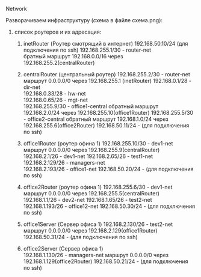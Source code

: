 Network  

Разворачиваем инфраструктуру (схема в файле схема.png):  
1. список роутеров и их адресация:  
   1. inetRouter (Роутер смотрящий в интернет)
      192.168.50.10/24 (для подключения по ssh)
      192.168.255.1/30  - router-net  
        братный маршрут 192.168.0.0/16 через 192.168.255.2(centralRouter)  

   2. centralRouter (центральный роутер)
      192.168.255.2/30 - router-net
        маршрут 0.0.0.0/0 через 192.168.255.1 (inetRouter)
      192.168.0.1/28 - dir-net  
      192.168.0.33/28 - hw-net  
      192.168.0.65/26 - mgt-net  
      192.168.255.9/30 - office1-central
        обратный маршрут 192.168.2.0/24 через 192.168.255.10(office1Router)
      192.168.255.5/30 - office2-central
        обратный маршрут 192.168.1.0/24 через 192.168.255.6(office2Router)
      192.168.50.11/24 - (для подключения по ssh)

   3. office1Router (роутер офина 1)
      192.168.255.10/30 - dev1-net
        маршрут 0.0.0.0/0 через 192.168.255.9(centralRouter)  
      192.168.2.1/26 - dev1-net
      192.168.2.65/26 - test1-net
      192.168.2.129/26 - managers-net   
      192.168.2.193/26 - office1-net
      192.168.50.20/24 - (для подключения по ssh)

    4. office2Router (роутер офина 1)
      192.168.255.6/30 - dev1-net
        маршрут 0.0.0.0/0 через 192.168.255.5(centralRouter)  
      192.168.1.1/26 - dev2-net
      192.168.1.65/26 - test2-net  
      192.168.1.193/26 - office12-net
      192.168.50.30/24 - (для подключения по ssh)

   5. office1Server (Сервер офиса 1)
      192.168.2.130/26 - test2-net
        маршрут 0.0.0.0/0 через 192.168.2.129(office1Router)
      192.168.50.31/24 - (для подключения по ssh)

   6. office2Server (Сервер офиса 1)  
      192.168.1.130/26 - managers-net
        маршрут 0.0.0.0/0 через 192.168.1.129(office2Router)
      192.168.50.21/24 - (для подключения по ssh)